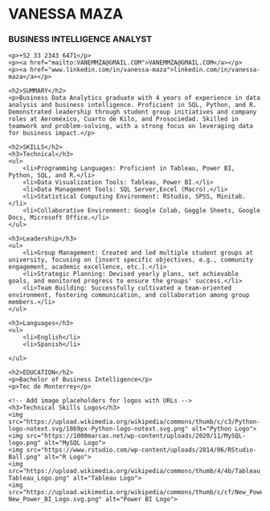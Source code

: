 <!DOCTYPE html>
<html lang="en">
<head>
    <meta charset="UTF-8">
    <meta name="viewport" content="width=device-width, initial-scale=1.0">
    <title>GitHub Profile</title>
    <!-- Add your CSS styles here for formatting -->
    <style>
        /* Add your CSS styles for formatting here */
    </style>
</head>
<body>
    <h1>VANESSA MAZA</h1>
    <h3>BUSINESS INTELLIGENCE ANALYST</h3>

    <p>+52 33 2343 6471</p>
    <p><a href="mailto:VANEMMZA@GMAIL.COM">VANEMMZA@GMAIL.COM</a></p>
    <p><a href="www.linkedin.com/in/vanessa-maza">linkedin.com/in/vanessa-maza</a></p>

    <h2>SUMMARY</h2>
    <p>Business Data Analytics graduate with 4 years of experience in data analysis and business intelligence. Proficient in SQL, Python, and R. Demonstrated leadership through student group initiatives and company roles at Aeroméxico, Cuarto de Kilo, and Prosociedad. Skilled in teamwork and problem-solving, with a strong focus on leveraging data for business impact.</p>

    <h2>SKILLS</h2>
    <h3>Technical</h3>
    <ul>
        <li>Programming Languages: Proficient in Tableau, Power BI, Python, SQL, and R.</li>
        <li>Data Visualization Tools: Tableau, Power BI.</li>
        <li>Data Management Tools: SQL Server,Excel (Macro).</li>
        <li>Statistical Computing Environment: RStudio, SPSS, Minitab.</li>
        <li>Collaborative Environment: Google Colab, Goggle Sheets, Google Docs, Microsoft Office.</li>
    </ul>

    <h3>Leadership</h3>
    <ul>
        <li>Group Management: Created and led multiple student groups at university, focusing on [insert specific objectives, e.g., community engagement, academic excellence, etc.].</li>
        <li>Strategic Planning: Devised yearly plans, set achievable goals, and monitored progress to ensure the groups' success.</li>
        <li>Team Building: Successfully cultivated a team-oriented environment, fostering communication, and collaboration among group members.</li>
    </ul>

    <h3>Languages</h3>
    <ul>
        <li>English</li>
        <li>Spanish</li>

    </ul>

    <h2>EDUCATION</h2>
    <p>Bachelor of Business Intelligence</p>
    <p>Tec de Monterrey</p>

    <!-- Add image placeholders for logos with URLs -->
    <h3>Technical Skills Logos</h3>
    <img src="https://upload.wikimedia.org/wikipedia/commons/thumb/c/c3/Python-logo-notext.svg/1869px-Python-logo-notext.svg.png" alt="Python Logo">
    <img src="https://1000marcas.net/wp-content/uploads/2020/11/MySQL-logo.png" alt="MySQL Logo">
    <img src="https://www.rstudio.com/wp-content/uploads/2014/06/RStudio-Ball.png" alt="R Logo">
    <img src="https://upload.wikimedia.org/wikipedia/commons/thumb/4/4b/Tableau_Logo.png/1200px-Tableau_Logo.png" alt="Tableau Logo">
    <img src="https://upload.wikimedia.org/wikipedia/commons/thumb/c/cf/New_Power_BI_Logo.svg/630px-New_Power_BI_Logo.svg.png" alt="Power BI Logo">
</body>
</html>
